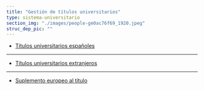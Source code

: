 ```yaml
---
title: "Gestión de títulos universitarios"
type: sistema-universitario
section_img: "./images/people-ge0ac76f69_1920.jpeg"
struc_dep_pic: ""
---
```

- [Títulos universitarios españoles](https://www.universidades.gob.es/portal/site/universidades/menuitem.a9621cf716a24d251662c810026041a0/?vgnextoid=1766aec6f2680710VgnVCM1000001d04140aRCRD)
**************************************************************
- [ Títulos universitarios extranjeros](https://www.universidades.gob.es/portal/site/universidades/menuitem.a9621cf716a24d251662c810026041a0/?vgnextoid=38f9372673680710VgnVCM1000001d04140aRCRD)
**************************************************************
- [Suplemento europeo al título](https://www.universidades.gob.es/portal/site/universidades/menuitem.78fe777017742d34e0acc310026041a0/?vgnextoid=e913aec6f2680710VgnVCM1000001d04140aRCRD)


